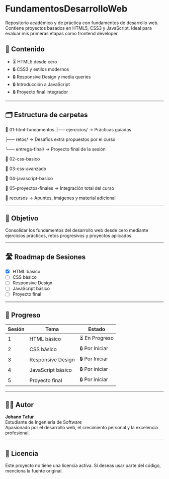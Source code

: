 # FundamentosDesarrolloWeb
Repositorio académico y de práctica con fundamentos de desarrollo web. Contiene proyectos basados en HTML5, CSS3 y JavaScript. Ideal para evaluar mis primeras etapas como frontend developer

## 📌 Contenido

- ⏳ HTML5 desde cero  
- 🔒 CSS3 y estilos modernos  
- 🔒 Responsive Design y media queries  
- 🔒 Introducción a JavaScript  
- 🔒 Proyecto final integrador  

---

## 🗂 Estructura de carpetas

📁 01-html-fundamentos
├── ejercicios/ → Prácticas guiadas

├── retos/ → Desafíos extra propuestos por el curso

└── entrega-final/ → Proyecto final de la sesión

📁 02-css-basico

📁 03-css-avanzado

📁 04-javascript-basico

📁 05-proyectos-finales → Integración total del curso

📁 recursos → Apuntes, imágenes y material adicional

---

## 🚀 Objetivo

Consolidar los fundamentos del desarrollo web desde cero mediante ejercicios prácticos, retos progresivos y proyectos aplicados.

---

## 🛣 Roadmap de Sesiones

- [x] HTML básico
- [ ] CSS básico
- [ ] Responsive Design
- [ ] JavaScript básico
- [ ] Proyecto final

---

## 📅 Progreso

| Sesión | Tema                   | Estado        |
|--------|------------------------|---------------|
| 1      | HTML básico            | ⏳ En Progreso |
| 2      | CSS básico             | 🔒 Por Iniciar |
| 3      | Responsive Design      | 🔒 Por Iniciar |
| 4      | JavaScript básico      | 🔒 Por iniciar |
| 5      | Proyecto final         | 🔒 Por iniciar |

---

## 🧑‍💻 Autor

**Johann Tafur**  
Estudiante de Ingeniería de Software  
Apasionado por el desarrollo web, el crecimiento personal y la excelencia profesional.

---

## 📄 Licencia

Este proyecto no tiene una licencia activa. Si deseas usar parte del código, menciona la fuente original.